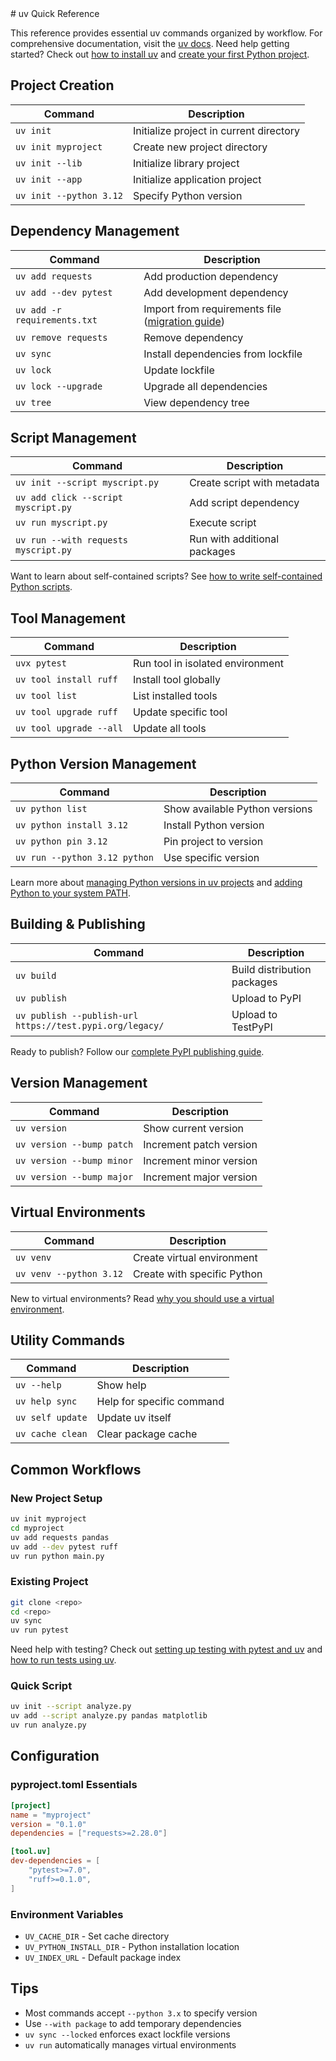 <article>
# uv Quick Reference

This reference provides essential uv commands organized by workflow. For comprehensive documentation, visit the [uv docs](https://docs.astral.sh/uv/). Need help getting started? Check out [how to install uv](https://pydevtools.com/handbook/how-to/how-to-install-uv/) and [create your first Python project](https://pydevtools.com/handbook/tutorial/create-your-first-python-project/).

## Project Creation

| Command | Description |
|---------|-------------|
| `uv init` | Initialize project in current directory |
| `uv init myproject` | Create new project directory |
| `uv init --lib` | Initialize library project |
| `uv init --app` | Initialize application project |
| `uv init --python 3.12` | Specify Python version |

## Dependency Management

| Command | Description |
|---------|-------------|
| `uv add requests` | Add production dependency |
| `uv add --dev pytest` | Add development dependency |
| `uv add -r requirements.txt` | Import from requirements file ([migration guide](https://pydevtools.com/handbook/how-to/migrate-requirements.txt/)) |
| `uv remove requests` | Remove dependency |
| `uv sync` | Install dependencies from lockfile |
| `uv lock` | Update lockfile |
| `uv lock --upgrade` | Upgrade all dependencies |
| `uv tree` | View dependency tree |

## Script Management

| Command | Description |
|---------|-------------|
| `uv init --script myscript.py` | Create script with metadata |
| `uv add click --script myscript.py` | Add script dependency |
| `uv run myscript.py` | Execute script |
| `uv run --with requests myscript.py` | Run with additional packages |

Want to learn about self-contained scripts? See [how to write self-contained Python scripts](https://pydevtools.com/handbook/how-to/how-to-write-a-self-contained-script/).

## Tool Management

| Command | Description |
|---------|-------------|
| `uvx pytest` | Run tool in isolated environment |
| `uv tool install ruff` | Install tool globally |
| `uv tool list` | List installed tools |
| `uv tool upgrade ruff` | Update specific tool |
| `uv tool upgrade --all` | Update all tools |

## Python Version Management

| Command | Description |
|---------|-------------|
| `uv python list` | Show available Python versions |
| `uv python install 3.12` | Install Python version |
| `uv python pin 3.12` | Pin project to version |
| `uv run --python 3.12 python` | Use specific version |

Learn more about [managing Python versions in uv projects](https://pydevtools.com/handbook/how-to/managing-python-versions-in-your-uv-projects/) and [adding Python to your system PATH](https://pydevtools.com/handbook/how-to/how-to-add-python-to-your-system-path-with-uv/).

## Building & Publishing

| Command | Description |
|---------|-------------|
| `uv build` | Build distribution packages |
| `uv publish` | Upload to PyPI |
| `uv publish --publish-url https://test.pypi.org/legacy/` | Upload to TestPyPI |

Ready to publish? Follow our [complete PyPI publishing guide](https://pydevtools.com/handbook/tutorial/publishing-your-first-python-package-to-pypi/).

## Version Management

| Command | Description |
|---------|-------------|
| `uv version` | Show current version |
| `uv version --bump patch` | Increment patch version |
| `uv version --bump minor` | Increment minor version |
| `uv version --bump major` | Increment major version |

## Virtual Environments

| Command | Description |
|---------|-------------|
| `uv venv` | Create virtual environment |
| `uv venv --python 3.12` | Create with specific Python |

New to virtual environments? Read [why you should use a virtual environment](https://pydevtools.com/handbook/explanation/why-should-i-use-a-virtual-environment/).

## Utility Commands

| Command | Description |
|---------|-------------|
| `uv --help` | Show help |
| `uv help sync` | Help for specific command |
| `uv self update` | Update uv itself |
| `uv cache clean` | Clear package cache |

## Common Workflows

### New Project Setup
```bash
uv init myproject
cd myproject
uv add requests pandas
uv add --dev pytest ruff
uv run python main.py
```

### Existing Project
```bash
git clone <repo>
cd <repo>
uv sync
uv run pytest
```

Need help with testing? Check out [setting up testing with pytest and uv](https://pydevtools.com/handbook/tutorial/setting-up-testing-with-pytest-and-uv/) and [how to run tests using uv](https://pydevtools.com/handbook/how-to/how-to-run-tests-using-uv/).

### Quick Script
```bash
uv init --script analyze.py
uv add --script analyze.py pandas matplotlib
uv run analyze.py
```

## Configuration

### pyproject.toml Essentials
```toml
[project]
name = "myproject"
version = "0.1.0"
dependencies = ["requests>=2.28.0"]

[tool.uv]
dev-dependencies = [
    "pytest>=7.0",
    "ruff>=0.1.0",
]
```

### Environment Variables
- `UV_CACHE_DIR` - Set cache directory
- `UV_PYTHON_INSTALL_DIR` - Python installation location
- `UV_INDEX_URL` - Default package index

## Tips

- Most commands accept `--python 3.x` to specify version
- Use `--with package` to add temporary dependencies
- `uv sync --locked` enforces exact lockfile versions
- `uv run` automatically manages virtual environments

</article>